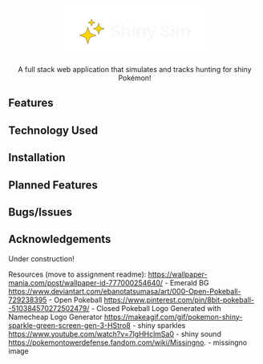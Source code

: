 <div align="center">

![Shiny Sim](/public/logo-white.png)

A full stack web application that simulates and tracks hunting for shiny Pokémon!
</div>


## Features

## Technology Used

## Installation 

## Planned Features

## Bugs/Issues

## Acknowledgements

Under construction!

Resources (move to assignment readme):
https://wallpaper-mania.com/post/wallpaper-id-777000254640/ - Emerald BG
https://www.deviantart.com/ebanotatsumasa/art/000-Open-Pokeball-729238395 - Open Pokeball
https://www.pinterest.com/pin/8bit-pokeball--510384570272502479/ - Closed Pokeball
Logo Generated with Namecheap Logo Generator 
https://makeagif.com/gif/pokemon-shiny-sparkle-green-screen-gen-3-HStro8 - shiny sparkles
https://www.youtube.com/watch?v=7lgHHclmSa0 - shiny sound 
https://pokemontowerdefense.fandom.com/wiki/Missingno. - missingno image